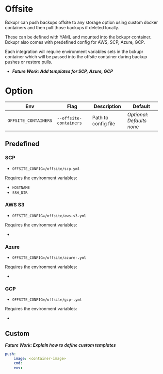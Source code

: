 # Offsite

Bckupr can push backups offsite to any storage option using custom docker containers and then pull those backups if deleted locally.

These can be defined with YAML and mounted into the bckupr container. Bckupr also comes with predefined config for AWS, SCP, Azure, GCP.

Each integration will require environment variables sets in the bckupr container which will be passed into the offsite container during backup pushes or restore pulls.

* ___Future Work: Add templates for SCP, Azure, GCP___

# Option

|Env|Flag|Description|Default|
|-|-|-|-|
|`OFFSITE_CONTAINERS`|`--offsite-containers`|Path to config file|_Optional: Defaults none_|

## Predefined

### SCP

* `OFFSITE_CONFIG=/offsite/scp.yml`

Requires the environment variables:

* `HOSTNAME`
* `SSH_DIR`

### AWS S3

* `OFFSITE_CONFIG=/offsite/aws-s3.yml`

Requires the environment variables:

* 

### Azure

* `OFFSITE_CONFIG=/offsite/azure-.yml`

Requires the environment variables:

* 

### GCP

* `OFFSITE_CONFIG=/offsite/gcp-.yml`

Requires the environment variables:

* 


## Custom

___Future Work: Explain how to define custom templates___

```yaml
push:
    image: <container-image>
    cmd: 
    env:
```